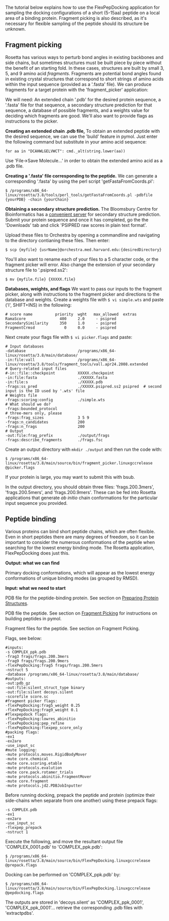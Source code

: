 The tutorial below explains how to use the FlexPepDocking application for sampling the docking configurations of a short (5-15aa) peptide on a local area of a binding protein. Fragment picking is also described, as it's necessary for flexible sampling of the peptide should its structure be unknown.

## Fragment picking
Rosetta has various ways to perturb bond angles in existing backbones and side chains, but sometimes structures must be built piece by piece without the benefit of an starting fold. In these cases, structures are built by small 3, 5, and 9 amino acid *fragments*. Fragments are potential bond angles found in existing crystal structures that correspond to short strings of amino acids within the input sequence (provided as a '.fasta' file). We can produce fragments for a target protein with the 'fragment_picker' application:

We will need: An extended chain '.pdb' for the desired protein sequence, a '.fasta' file for that sequence, a secondary structure prediction for that sequence, a database of possible fragments, and a weights value for deciding which fragments are good. We'll also want to provide flags as instructions to the picker.

**Creating an extended chain .pdb file,** To obtain an extended peptide with the desired sequence, we can use the 'build' feature in pymol. Just enter the following command but substitute in your amino acid sequence:
~~~~
for aa in "DCAHWLGELVWCT": cmd._alt(string.lower(aa))
~~~~

Use 'File->Save Molecule...' in order to obtain the extended amino acid as a .pdb file.

**Creating a '.fasta' file corresponding to the peptide.** We can generate a corresponding '.fasta' by using the perl script 'getFastaFromCoords.pl':
~~~~
$ /programs/x86_64-linux/rosetta/3.8/tools/perl_tools/getFastaFromCoords.pl -pdbfile {yourPDB} -chain {yourChain}
~~~~

**Obtaining a secondary structure prediction.** The Bloomsbury Centre for Bioinformatics has a [convenient server](http://bioinf.cs.ucl.ac.uk/psipred/) for secondary structure prediction. Submit your protein sequence and once it has completed, go the the 'Downloads' tab and click 'PSIPRED raw scores in plain text format'.

Upload these files to Orchestra by opening a commandline and navigating to the directory contianing these files. Then enter:
~~~~
$ scp {myfile} {usrName}@orchestra.med.harvard.edu:{desiredDirectory}
~~~~
You'll also want to rename each of your files to a 5 character code, or the fragment picker will error. Also change the extension of your secondary structure file to '.psipred.ss2':
~~~~
$ mv {myfile.file} {XXXXX.file}
~~~~

**Databases, weights, and flags**
We want to pass our inputs to the fragment picker, along with instructions to the fragment picker and directions to the database and weights. Create a weights file with ```$ vi simple.wts``` and paste ('I', SHIFT+INS) in the following:
~~~~
# score name          priority  wght   max_allowed  extras
RamaScore               400     2.0     - psipred
SecondarySimilarity     350     1.0     - psipred
FragmentCrmsd             0     0.0     - psipred
~~~~
Next create your flags file with ```$ vi picker.flags``` and paste:
~~~~
# Input databases
-database                       /programs/x86_64-linux/rosetta/3.8/main/database/
-in:file:vall                   /programs/x86_64-linux/rosetta/3.8/tools/fragment_tools/vall.apr24.2008.extended
# Query-related input files
#-in::file::checkpoint          XXXXX.checkpoint
-in:file:fasta                  ./XXXXX.fasta
-in:file:s                      ./XXXXX.pdb
-frags:ss_pred                  ./XXXXX.psipred.ss2 psipred  # second input is the ID used by '.wts' file
# Weights file
-frags:scoring:config           ./simple.wts
# What should we do?
-frags:bounded_protocol
# three-mers only, please
-frags:frag_sizes               3 5 9
-frags:n_candidates             200
-frags:n_frags                  200
# Output
-out:file:frag_prefix           ./output/frags
-frags:describe_fragments       ./frags.fsc
~~~~

Create an output directory with ```mkdir ./output``` and then run the code with:
~~~~
$ /programs/x86_64-linux/rosetta/3.8/main/source/bin/fragment_picker.linuxgccrelease @picker.flags
~~~~
If your protein is large, you may want to submit this with bsub.

In the output directory, you should obtain three files: 'frags.200.3mers', 'frags.200.5mers', and 'frags.200.9mers'. These can be fed into Rosetta applications that generate *ab initio* chain conformations for the particular input sequence you provided.



## Peptide binding
Various proteins can bind short peptide chains, which are often flexible. Even in short peptides there are many degrees of freedom, so it can be important to consider the numerous conformations of the peptide when searching for the lowest energy binding mode. The Rosetta application, FlexPepDocking does just this.

**Output: what we can find**

Primary docking conformations, which will appear as the lowest energy conformations of unique binding modes (as grouped by RMSD).

**Input: what we need to start**

PDB file for the peptide-binding protein. See section on [Preparing Protein Structures](https://github.com/LabSilver/Tutorials/tree/master/Rosetta#preparing-protein-structures).

PDB file the peptide. See section on [Fragment Picking](https://github.com/LabSilver/Tutorials/blob/master/Rosetta/peptideDocking/README.md#fragment-picking) for instructions on building peptides in pymol.

Fragment files for the peptide. See section on Fragment Picking.

Flags, see below:
~~~~
#inputs:
-s COMPLEX_ppk.pdb
-frag3 frags/frags.200.3mers
-frag9 frags/frags.200.9mers
-flexPepDocking:frag5 frags/frags.200.5mers
-nstruct 5
-database /programs/x86_64-linux/rosetta/3.8/main/database/
#outputs:
-out:pdb_gz
-out:file:silent_struct_type binary
-out:file:silent decoys.silent
-scorefile score.sc
#fragment picker flags:
-flexPepDocking:frag5_weight 0.25
-flexPepDocking:frag9_weight 0.1
#flexpepdock flags:
-flexPepDocking:lowres_abinitio
-flexPepDocking:pep_refine
-flexPepDocking:flexpep_score_only
#packing flags:
-ex1
-ex2aro
-use_input_sc
#mute logging:
-mute protocols.moves.RigidBodyMover
-mute core.chemical
-mute core.scoring.etable
-mute protocols.evalution
-mute core.pack.rotamer_trials
-mute protocols.abinitio.FragmentMover
-mute core.fragment
-mute protocols.jd2.PDBJobInputter
~~~~

Before running docking, prepack the peptide and protein (optimize their side-chains when separate from one another) using these prepack flags:
~~~~
-s COMPLEX.pdb
-ex1
-ex2aro
-use_input_sc
-flexpep_prepack
-nstruct 1
~~~~
Execute the following, and move the resultant output file 'COMPLEX_0001.pdb' to 'COMPLEX_ppk.pdb':
~~~~
$ /programs/x86_64-linux/rosetta/3.8/main/source/bin/FlexPepDocking.linuxgccrelease @prepack.flags
~~~~
Docking can be performed on 'COMPLEX_ppk.pdb' by:
~~~~
$ /programs/x86_64-linux/rosetta/3.8/main/source/bin/FlexPepDocking.linuxgccrelease @pepdocking.flags
~~~~
The outputs are stored in 'decoys.silent' as 'COMPLEX_ppk_0001', 'COMPLEX_ppk_0001'... retrieve the corresponding .pdb files with 'extractpdbs'.
